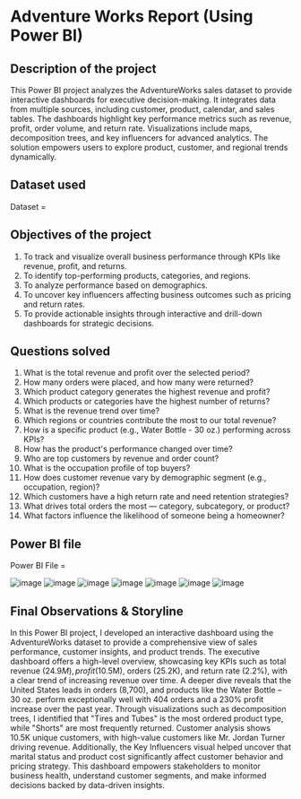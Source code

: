 # Adventure Works Report (Using Power BI)
## Description of the project
This Power BI project analyzes the AdventureWorks sales dataset to provide interactive dashboards for executive decision-making. It integrates data from multiple sources, including customer, product, calendar, and sales tables. The dashboards highlight key performance metrics such as revenue, profit, order volume, and return rate. Visualizations include maps, decomposition trees, and key influencers for advanced analytics. The solution empowers users to explore product, customer, and regional trends dynamically.

## Dataset used
Dataset =

## Objectives of the project
1) To track and visualize overall business performance through KPIs like revenue, profit, and returns.
2) To identify top-performing products, categories, and regions.
3) To analyze performance based on demographics.
4) To uncover key influencers affecting business outcomes such as pricing and return rates.
5) To provide actionable insights through interactive and drill-down dashboards for strategic decisions.


## Questions solved 
1) What is the total revenue and profit over the selected period?
2) How many orders were placed, and how many were returned?
3) Which product category generates the highest revenue and profit?
5) Which products or categories have the highest number of returns?
6) What is the revenue trend over time?
7) Which regions or countries contribute the most to our total revenue?
8) How is a specific product (e.g., Water Bottle - 30 oz.) performing across KPIs?
10) How has the product's performance changed over time?
11) Who are top customers by revenue and order count?
12) What is the occupation profile of top buyers?
13) How does customer revenue vary by demographic segment (e.g., occupation, region)?
14) Which customers have a high return rate and need retention strategies?
15) What drives total orders the most — category, subcategory, or product?
16) What factors influence the likelihood of someone being a homeowner?


## Power BI file
Power BI File = 


![image](https://github.com/user-attachments/assets/ea7fb7e4-d040-4171-8a54-27c978cf2f37)
![image](https://github.com/user-attachments/assets/b36e757e-017e-482f-aa35-b0a20cc84d9e)
![image](https://github.com/user-attachments/assets/cb44f840-f6bc-4a37-85b8-b2e496bfda30)
![image](https://github.com/user-attachments/assets/9ef96619-9627-444a-8c76-120897f82db4)
![image](https://github.com/user-attachments/assets/146d4d0d-2973-4b4b-800b-07b1122362b2)
![image](https://github.com/user-attachments/assets/b5677164-5bac-4098-b496-1af732951814)
![image](https://github.com/user-attachments/assets/f3a4ed75-5b33-4d67-812e-2fe3d33d1337)



## Final Observations & Storyline
In this Power BI project, I developed an interactive dashboard using the AdventureWorks dataset to provide a comprehensive view of sales performance, customer insights, and product trends. The executive dashboard offers a high-level overview, showcasing key KPIs such as total revenue ($24.9M), profit ($10.5M), orders (25.2K), and return rate (2.2%), with a clear trend of increasing revenue over time. A deeper dive reveals that the United States leads in orders (8,700), and products like the Water Bottle – 30 oz. perform exceptionally well with 404 orders and a 230% profit increase over the past year. Through visualizations such as decomposition trees, I identified that "Tires and Tubes" is the most ordered product type, while "Shorts" are most frequently returned. Customer analysis shows 10.5K unique customers, with high-value customers like Mr. Jordan Turner driving revenue. Additionally, the Key Influencers visual helped uncover that marital status and product cost significantly affect customer behavior and pricing strategy. This dashboard empowers stakeholders to monitor business health, understand customer segments, and make informed decisions backed by data-driven insights.

